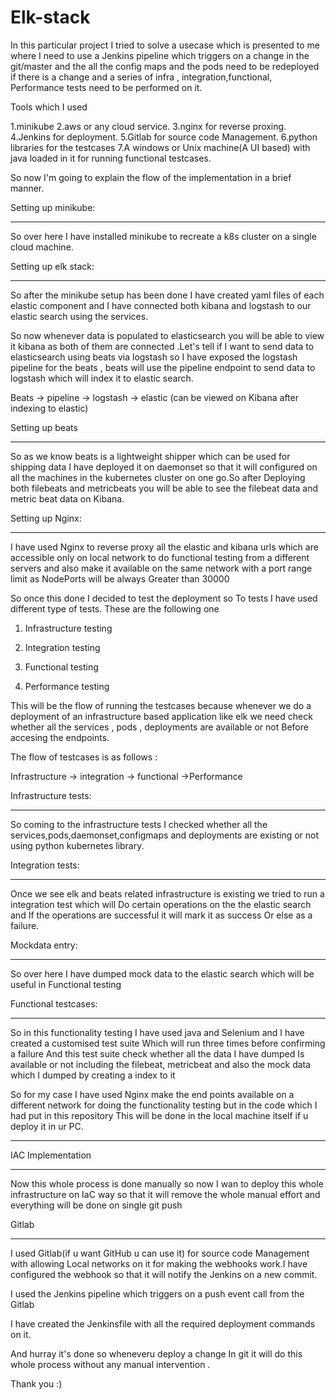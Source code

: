 # Elk-stack
In this particular project I tried to solve a
usecase which is presented to me where I need to use a 
Jenkins pipeline which triggers on a change in 
the git/master and the all the config maps and 
the pods need to be redeployed if there is a change
and a series of infra , integration,functional,
Performance tests need to be performed on it.


Tools which I used 

1.minikube
2.aws or any cloud service.
3.nginx for reverse proxing.
4.Jenkins for deployment.
5.Gitlab for source code Management.
6.python libraries for the testcases
7.A windows or Unix machine(A UI based) with
java loaded in it for running functional testcases.

So now I'm going to explain the flow of the
implementation in a brief manner.

Setting up minikube:
____________________

So over here I have installed minikube to recreate 
a k8s cluster on a single cloud machine.

Setting up elk stack:
____________________
 
So after the minikube setup has been done I have
created yaml files of each elastic component and 
I have connected both kibana and logstash to our
elastic search using the services.


So now whenever data is populated to elasticsearch you
will be able to view it kibana as both of them are
connected .Let's tell if I want to send data to 
elasticsearch using beats via logstash so I have exposed
the logstash pipeline for the beats , beats will use
the pipeline endpoint to send data to logstash which 
will index it to elastic search.

Beats -> pipeline -> logstash -> elastic (can be viewed on 
Kibana after indexing to elastic)


Setting up beats 
________________
So as we know beats is a lightweight shipper 
which can be used for shipping data I have deployed it 
on daemonset so that it will configured on all the
machines in the kubernetes cluster on one go.So after 
Deploying both filebeats and metricbeats you will be
able to see the filebeat data and metric beat data on 
Kibana.

Setting up Nginx:
__________________
I have used Nginx to reverse proxy all the
elastic and kibana urls which are accessible only on
local network to do functional testing from a different
servers and also make it available on the same network
with a port range limit as NodePorts will be always 
Greater than 30000


So once this done I decided to test the deployment so
To tests I have used different type of tests. These 
are the following one

1. Infrastructure testing

2. Integration testing

3. Functional testing

4. Performance testing

This will be the flow of running the testcases because
whenever we do a deployment of an infrastructure based 
application like elk we need check whether all the
services , pods , deployments are available or not 
Before accesing the endpoints.


The flow of testcases is as follows :

Infrastructure -> integration -> functional ->Performance


Infrastructure tests:
_____________________

So coming to the infrastructure tests I checked whether
all the services,pods,daemonset,configmaps and deployments
are existing or not using python kubernetes library.


Integration tests:
___________________


Once we see elk and beats related infrastructure is
existing we tried to run a integration test which will
Do certain operations on the the elastic search and 
If the operations are successful it will mark it as success
Or else as a failure.


Mockdata entry:
______________


So over here I have dumped mock data to the elastic search 
which will be useful in Functional testing


Functional testcases:
______________________


So in this functionality testing I have used java and
Selenium and I have created a customised test suite
Which will run three times before confirming a failure 
And this test suite check whether all the data I have dumped
Is available or not including the filebeat, metricbeat and
also the mock data which I dumped by creating a index to it

So for my case I have used Nginx make the end points
available on a different network for doing the functionality
testing but in the code which I had put in this repository
This will be done in the local machine itself if u deploy
it in ur PC.
______________________



IAC Implementation
_________________________

Now this whole process is done manually so now I wan
to deploy this whole infrastructure on IaC way so that 
it will remove the whole manual effort and 
everything will be done on single git push

Gitlab
________
I used Gitlab(if u want GitHub u can use it) for 
source code Management with allowing Local networks
on it for making the webhooks work.I have configured 
the webhook so that it will notify the Jenkins
on a new commit. 

I used the Jenkins pipeline which triggers on a push event
call from the Gitlab 

I have created the Jenkinsfile with all the required 
deployment commands on it.


And hurray it's done so wheneveru deploy a change 
In git it will do this whole process without any manual
intervention .


Thank you :)









